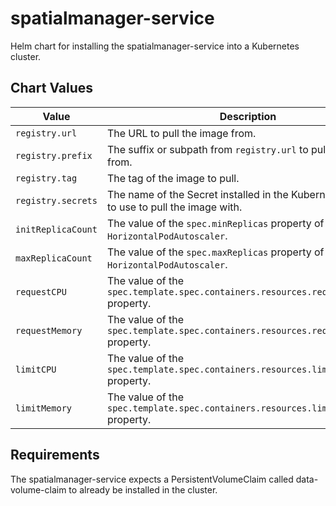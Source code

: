 # spatialmanager-service
Helm chart for installing the spatialmanager-service into a Kubernetes cluster.

## Chart Values

| Value               | Description
|---------------------|---
| `registry.url`     | The URL to pull the image from.
| `registry.prefix`  | The suffix or subpath from `registry.url` to pull the image from.
| `registry.tag`     | The tag of the image to pull.
| `registry.secrets` | The name of the Secret installed in the Kubernetes cluster to use to pull the image with.
| `initReplicaCount`  | The value of the `spec.minReplicas` property of the `HorizontalPodAutoscaler`.
| `maxReplicaCount`   | The value of the `spec.maxReplicas` property of the `HorizontalPodAutoscaler`.
| `requestCPU`        | The value of the `spec.template.spec.containers.resources.requests.cpu` property.
| `requestMemory`     | The value of the `spec.template.spec.containers.resources.requests.memory` property.
| `limitCPU`          | The value of the `spec.template.spec.containers.resources.limits.cpu` property.
| `limitMemory`       | The value of the `spec.template.spec.containers.resources.limits.cpu` property.

## Requirements
The spatialmanager-service expects a PersistentVolumeClaim called data-volume-claim to already be installed in the cluster.